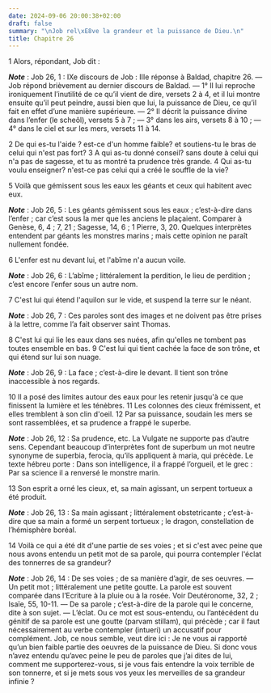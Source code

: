```yaml
---
date: 2024-09-06 20:00:38+02:00
draft: false
summary: "\nJob rel\xE8ve la grandeur et la puissance de Dieu.\n"
title: Chapitre 26
---
```





1 Alors, répondant, Job dit :

***Note*** :  Job 26, 1 : IXe discours de Job : IIIe réponse à Baldad, chapitre 26. ― Job répond brièvement au dernier discours de Baldad. ― 1° Il lui reproche ironiquement l’inutilité de ce qu’il vient de dire, versets 2 à 4, et il lui montre ensuite qu’il peut peindre, aussi bien que lui, la puissance de Dieu, ce qu’il fait en effet d’une manière supérieure. ― 2° Il décrit la puissance divine dans l’enfer (le scheôl), versets 5 à 7 ; ― 3° dans les airs, versets 8 à 10 ; ― 4° dans le ciel et sur les mers, versets 11 à 14.


2 De qui es-tu l'aide ? est-ce d'un homme faible? et soutiens-tu le bras de celui qui n'est pas fort? 3 A qui as-tu donné conseil? sans doute à celui qui n'a pas de sagesse, et tu as montré ta prudence très grande. 4 Qui as-tu voulu enseigner? n'est-ce pas celui qui a créé le souffle de la vie?


5 Voilà que gémissent sous les eaux les géants et ceux qui habitent avec eux.

***Note*** :  Job 26, 5 : Les géants gémissent sous les eaux ; c’est-à-dire dans l’enfer ; car c’est sous la mer que les anciens le plaçaient. Comparer à Genèse, 6, 4 ; 7, 21 ; Sagesse, 14, 6 ; 1 Pierre, 3, 20. Quelques interprètes entendent par géants les monstres marins ; mais cette opinion ne paraît nullement fondée.

6 L'enfer est nu devant lui, et l'abîme n'a aucun voile.

***Note*** :  Job 26, 6 : L’abîme ; littéralement la perdition, le lieu de perdition ; c’est encore l’enfer sous un autre nom.

7 C'est lui qui étend l'aquilon sur le vide, et suspend la terre sur le néant.

***Note*** :  Job 26, 7 : Ces paroles sont des images et ne doivent pas être prises à la lettre, comme l’a fait observer saint Thomas.

8 C'est lui qui lie les eaux dans ses nuées, afin qu'elles ne tombent pas toutes ensemble en bas. 9 C'est lui qui tient cachée la face de son trône, et qui étend sur lui son nuage.

***Note*** :  Job 26, 9 : La face ; c’est-à-dire le devant. Il tient son trône inaccessible à nos regards.

10 Il a posé des limites autour des eaux pour les retenir jusqu'à ce que finissent la lumière et les ténèbres. 11 Les colonnes des cieux frémissent, et elles tremblent à son clin d'oeil. 12 Par sa puissance, soudain les mers se sont rassemblées, et sa prudence a frappé le superbe.

***Note*** :  Job 26, 12 : Sa prudence, etc. La Vulgate ne supporte pas d’autre sens. Cependant beaucoup d’interprètes font de superbum un mot neutre synonyme de superbia, ferocia, qu’ils appliquent à maria, qui précède. Le texte hébreu porte : Dans son intelligence, il a frappé l’orgueil, et le grec : Par sa science il a renversé le monstre marin.

13 Son esprit a orné les cieux, et, sa main agissant, un serpent tortueux a été produit.

***Note*** :  Job 26, 13 : Sa main agissant ; littéralement obstetricante ; c’est-à-dire que sa main a formé un serpent tortueux ; le dragon, constellation de l’hémisphère boréal.


14 Voilà ce qui a été dit d'une partie de ses voies ; et si c'est avec peine que nous avons entendu un petit mot de sa parole, qui pourra contempler l'éclat des tonnerres de sa grandeur?

***Note*** :  Job 26, 14 : De ses voies ; de sa manière d’agir, de ses oeuvres. ― Un petit mot ; littéralement une petite goutte. La parole est souvent comparée dans l’Ecriture à la pluie ou à la rosée. Voir Deutéronome, 32, 2 ; Isaïe, 55, 10-11. ― De sa parole ; c’est-à-dire de la parole qui le concerne, dite à son sujet. ― L’éclat. Ou ce mot est sous-entendu, ou l’antécédent du génitif de sa parole est une goutte (parvam stillam), qui précède ; car il faut nécessairement au verbe contempler (intueri) un accusatif pour complément. Job, ce nous semble, veut dire ici : Je ne vous ai rapporté qu’un bien faible partie des oeuvres de la puissance de Dieu. Si donc vous n’avez entendu qu’avec peine le peu de paroles que j’ai dites de lui, comment me supporterez-vous, si je vous fais entendre la voix terrible de son tonnerre, et si je mets sous vos yeux les merveilles de sa grandeur infinie ?

